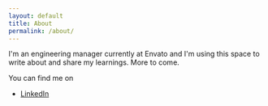 ```yaml
---
layout: default
title: About
permalink: /about/
---
```


I'm an engineering manager currently at Envato and I'm using this space to write about and share my learnings. More to come.

You can find me on 
- [LinkedIn](https://www.linkedin.com/in/adam-synnott-b98b1348/)

